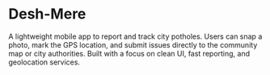 # Desh-Mere
A lightweight mobile app to report and track city potholes. Users can snap a photo, mark the GPS location, and submit issues directly to the community map or city authorities. Built with a focus on clean UI, fast reporting, and geolocation services.
